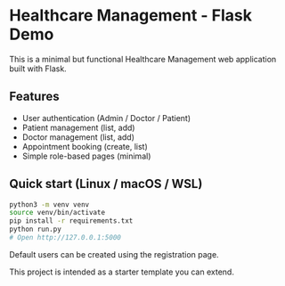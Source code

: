 # Healthcare Management - Flask Demo

This is a minimal but functional Healthcare Management web application built with Flask.

## Features
- User authentication (Admin / Doctor / Patient)
- Patient management (list, add)
- Doctor management (list, add)
- Appointment booking (create, list)
- Simple role-based pages (minimal)

## Quick start (Linux / macOS / WSL)
```bash
python3 -m venv venv
source venv/bin/activate
pip install -r requirements.txt
python run.py
# Open http://127.0.0.1:5000
```

Default users can be created using the registration page.

This project is intended as a starter template you can extend.
